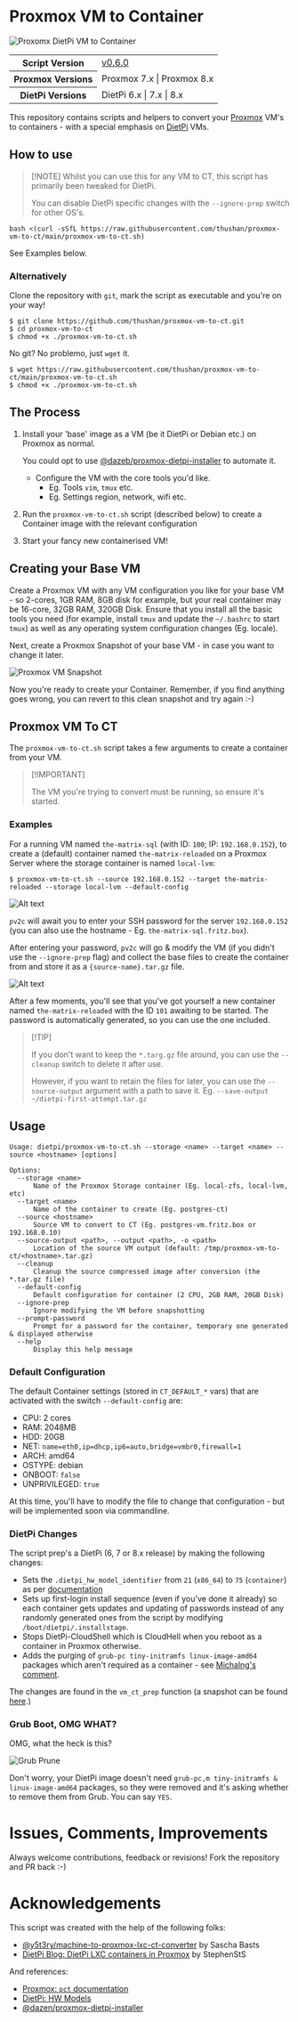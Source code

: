 # Proxmox VM to Container

![Proxomx DietPi VM to Container](artefacts/logo.png)

<table>
  <tr>
    <th>Script Version</th>
    <td><a href="https://github.com/thushan/proxmox-vm-to-ct/blob/main/proxmox-vm-to-ct.sh">v0.6.0</a></td>
  </tr>
  <tr>
    <th>Proxmox Versions</th>
    <td>Proxmox 7.x | Proxmox 8.x</td>
  </tr>
  <tr>
    <th>DietPi Versions</th>
    <td>DietPi 6.x | 7.x | 8.x</td>
  </tr>
</table>

This repository contains scripts and helpers to convert your [Proxmox](https://www.proxmox.com) VM's to containers - with a special emphasis on [DietPi](https://dietpi.com/) VMs.

## How to use

> \[!NOTE]
> Whilst you can use this for any VM to  CT, this script has primarily been tweaked for DietPi.
>
> You can disable DietPi specific changes with the `--ignore-prep` switch for other OS's.

```shell
bash <(curl -sSfL https://raw.githubusercontent.com/thushan/proxmox-vm-to-ct/main/proxmox-vm-to-ct.sh)
```

See Examples below.

### Alternatively

Clone the repository with `git`, mark the script as executable and you're on your way!

```shell
$ git clone https://github.com/thushan/proxmox-vm-to-ct.git
$ cd proxmox-vm-to-ct
$ chmod +x ./proxmox-vm-to-ct.sh
```

No git? No problemo, just `wget` it.

```shell
$ wget https://raw.githubusercontent.com/thushan/proxmox-vm-to-ct/main/proxmox-vm-to-ct.sh
$ chmod +x ./proxmox-vm-to-ct.sh
```

## The Process

1. Install your 'base' image as a VM (be it DietPi or Debian etc.) on Proxmox as normal.

   You could opt to use [@dazeb/proxmox-dietpi-installer](https://github.com/dazeb/proxmox-dietpi-installer) to automate it.

   * Configure the VM with the core tools you'd like.
     * Eg. Tools `vim`, `tmux` etc.
     * Eg. Settings region, network, wifi etc.   
2. Run the `proxmox-vm-to-ct.sh` script (described below) to create a Container image with the relevant configuration
3. Start your fancy new containerised VM!

## Creating your Base VM

Create a Proxmox VM with any VM configuration you like for your base VM - so 2-cores, 1GB RAM, 8GB disk for example, but your real container may be 16-core, 32GB RAM, 320GB Disk. Ensure that you install all the basic tools you need (for example, install `tmux` and update the `~/.bashrc` to start `tmux`) as well as any operating system configuration changes (Eg. locale).

Next, create a Proxmox Snapshot of your base VM - in case you want to change it later.

![Proxmox VM Snapshot](artefacts/intro-proxmoxvm-snapshot.png)

Now you're ready to create your Container. Remember, if you find anything goes wrong, you can revert to this clean snapshot and try again :-)

## Proxmox VM To CT

The `proxmox-vm-to-ct.sh` script takes a few arguments to create a container from your VM.

> \[!IMPORTANT]
>
> The VM you're trying to convert must be running, so ensure it's started.

### Examples

For a running VM named `the-matrix-sql` (with ID: `100`; IP: `192.168.0.152`), to create a (default) container named `the-matrix-reloaded` on a Proxmox Server where the storage container is named `local-lvm`:

```
$ proxmox-vm-to-ct.sh --source 192.168.0.152 --target the-matrix-reloaded --storage local-lvm --default-config
```

![Alt text](artefacts/intro-proxmox-vm-to-ct-demo1.png)

`pv2c` will await you to enter your SSH password for the server `192.168.0.152` (you can also use the hostname - Eg. `the-matrix-sql.fritz.box`).

After entering your password, `pv2c` will go & modify the VM (if you didn't use the `--ignore-prep` flag) and collect the base files to create the container from and store it as a `{source-name}.tar.gz` file.

![Alt text](artefacts/intro-proxmox-vm-to-ct-demo2.png)

After a few moments, you'll see that you've got yourself a new container named `the-matrix-reloaded` with the ID `101` awaiting to be started. The password is automatically generated, so you can use the one included.

> \[!TIP]
>
> If you don't want to keep the `*.targ.gz` file around, you can use the `--cleanup` switch to delete it after use.
>
> However, if you want to retain the files for later, you can use the `--source-output` argument with a path to save it.
> Eg. `--save-output ~/dietpi-first-attempt.tar.gz`


## Usage
```
Usage: dietpi/proxmox-vm-to-ct.sh --storage <name> --target <name> --source <hostname> [options]

Options:
  --storage <name>
      Name of the Proxmox Storage container (Eg. local-zfs, local-lvm, etc)
  --target <name>
      Name of the container to create (Eg. postgres-ct)
  --source <hostname>
      Source VM to convert to CT (Eg. postgres-vm.fritz.box or 192.168.0.10)
  --source-output <path>, --output <path>, -o <path>
      Location of the source VM output (default: /tmp/proxmox-vm-to-ct/<hostname>.tar.gz)
  --cleanup
      Cleanup the source compressed image after conversion (the *.tar.gz file)
  --default-config
      Default configuration for container (2 CPU, 2GB RAM, 20GB Disk)
  --ignore-prep
      Ignore modifying the VM before snapshotting
  --prompt-password
      Prompt for a password for the container, temporary one generated & displayed otherwise
  --help
      Display this help message
```

### Default Configuration

The default Container settings (stored in `CT_DEFAULT_*` vars) that are activated with the switch `--default-config` are:

* CPU: 2 cores
* RAM: 2048MB
* HDD: 20GB
* NET: `name=eth0,ip=dhcp,ip6=auto,bridge=vmbr0,firewall=1`
* ARCH: amd64
* OSTYPE: debian
* ONBOOT: `false`
* UNPRIVILEGED: `true`

At this time, you'll have to modify the file to change that configuration - but will be implemented soon via commandline.

### DietPi Changes

The script prep's a DietPi (6, 7 or 8.x release) by making the following changes:

* Sets the `.dietpi_hw_model_identifier` from `21` (`x86_64`) to `75` (`container`) as per [documentation](https://github.com/MichaIng/DietPi/blob/master/dietpi/func/dietpi-obtain_hw_model#L27)
* Sets up first-login install sequence (even if you've done it already) so each container gets updates and updating of passwords instead of any randomly generated ones from the script by modifying `/boot/dietpi/.installstage`.
* Stops DietPi-CloudShell which is CloudHell when you reboot as a container in Proxmox otherwise.
* Adds the purging of `grub-pc tiny-initramfs linux-image-amd64` packages which aren't required as a container - see [Michalng's comment](https://dietpi.com/blog/?p=2642#comment-5808).

The changes are found in the `vm_ct_prep` function (a snapshot can be found [here](https://github.com/thushan/proxmox-vm-to-ct/blob/198a7516c04c044ed90645864643677004884586/proxmox-vm-to-ct.sh#L395).)

### Grub Boot, OMG WHAT?

OMG, what the heck is this?

![Grub Prune](artefacts/intro-proxmox-ct-grub.png)

Don't worry, your DietPi image doesn't need `grub-pc,m tiny-initramfs & linux-image-amd64` packages, so they were removed and it's asking whether to remove them from Grub. You can say `YES`.

# Issues, Comments, Improvements

Always welcome contributions, feedback or revisions! Fork the repository and PR back :-)

# Acknowledgements

This script was created with the help of the following folks:

* [@y5t3ry/machine-to-proxmox-lxc-ct-converter](https://github.com/my5t3ry/machine-to-proxmox-lxc-ct-converter) by Sascha Basts
* [DietPi Blog: DietPi LXC containers in Proxmox](https://dietpi.com/blog/?p=2642) by StephenStS

And references:

* [Proxmox: `pct` documentation](https://pve.proxmox.com/pve-docs/pct.1.html)
* [DietPi: HW Models](https://github.com/MichaIng/DietPi/blob/master/dietpi/func/dietpi-obtain_hw_model)
* [@dazen/proxmox-dietpi-installer](https://github.com/dazeb/proxmox-dietpi-installer)